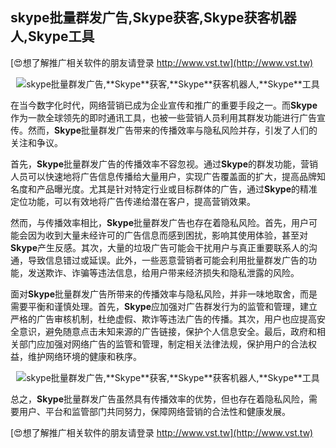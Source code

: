 ## **skype批量群发广告,**Skype**获客,**Skype**获客机器人,**Skype**工具**

[😍想了解推广相关软件的朋友请登录 http://www.vst.tw](http://www.vst.tw)

 <center><img src="https://vst.tw/MP4/tuiguang/png/4.png" alt="skype批量群发广告,**Skype**获客,**Skype**获客机器人,**Skype**工具"></center>

在当今数字化时代，网络营销已成为企业宣传和推广的重要手段之一。而**Skype**作为一款全球领先的即时通讯工具，也被一些营销人员利用其群发功能进行广告宣传。然而，**Skype**批量群发广告带来的传播效率与隐私风险并存，引发了人们的关注和争议。

首先，**Skype**批量群发广告的传播效率不容忽视。通过**Skype**的群发功能，营销人员可以快速地将广告信息传播给大量用户，实现广告覆盖面的扩大，提高品牌知名度和产品曝光度。尤其是针对特定行业或目标群体的广告，通过**Skype**的精准定位功能，可以有效地将广告传递给潜在客户，提高营销效果。

然而，与传播效率相比，**Skype**批量群发广告也存在着隐私风险。首先，用户可能会因为收到大量未经许可的广告信息而感到困扰，影响其使用体验，甚至对**Skype**产生反感。其次，大量的垃圾广告可能会干扰用户与真正重要联系人的沟通，导致信息错过或延误。此外，一些恶意营销者可能会利用批量群发广告的功能，发送欺诈、诈骗等违法信息，给用户带来经济损失和隐私泄露的风险。

面对**Skype**批量群发广告所带来的传播效率与隐私风险，并非一味地取舍，而是需要平衡和谨慎处理。首先，**Skype**应加强对广告群发行为的监管和管理，建立严格的广告审核机制，杜绝虚假、欺诈等违法广告的传播。其次，用户也应提高安全意识，避免随意点击未知来源的广告链接，保护个人信息安全。最后，政府和相关部门应加强对网络广告的监管和管理，制定相关法律法规，保护用户的合法权益，维护网络环境的健康和秩序。

 <center><img src="https://vst.tw/MP4/tuiguang/png/8.png" alt="skype批量群发广告,**Skype**获客,**Skype**获客机器人,**Skype**工具"></center>

总之，**Skype**批量群发广告虽然具有传播效率的优势，但也存在着隐私风险，需要用户、平台和监管部门共同努力，保障网络营销的合法性和健康发展。

[😍想了解推广相关软件的朋友请登录 http://www.vst.tw](http://www.vst.tw)



